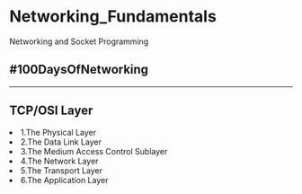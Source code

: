 # Networking_Fundamentals
Networking and Socket Programming
<h2>#100DaysOfNetworking</h2>
<hr>
<h2>TCP/OSI Layer</h2>
<li>1.The Physical Layer</li>
<li>2.The Data Link Layer</li>
<li>3.The Medium Access Control Sublayer</li>
<li>4.The Network Layer</li>
<li>5.The Transport Layer</li>
<li>6.The Application Layer</li>
